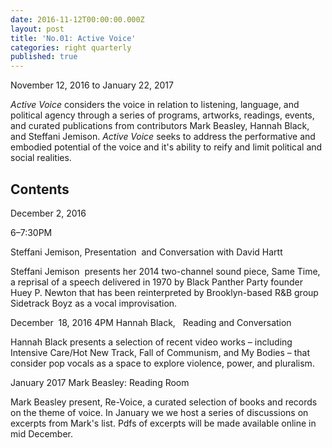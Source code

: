```yaml
---
date: 2016-11-12T00:00:00.000Z
layout: post
title: 'No.01: Active Voice'
categories: right quarterly
published: true
---
```


November 12, 2016 to January 22, 2017 

*Active Voice* considers the voice in relation to listening, language, and political agency through a series of programs, artworks, readings, events, and curated publications from contributors Mark Beasley, Hannah Black, and Steffani Jemison. *Active Voice* seeks to address the performative and embodied potential of the voice and it's ability to reify and limit political and social realities.

## Contents

December 2, 2016​ 

6–7:30PM

Steffani Jemison​, 
Presentation ​
and Conversation​ with David Hartt

Steffani ​Jemison ​
presents her 2014 two-channel sound piece, Same Time, a reprisal of a speech delivered in 1970 by Black Panther Party founder Huey P. Newton that has been reinterpreted by Brooklyn-based R&B group Sidetrack Boyz as a vocal improvisation. 

December​ ​
18, 2016
4PM​
Hannah Black​,​
​ ​
Reading and Conversation

Hannah Black presents a selection of recent video works – including Intensive Care/Hot New Track, Fall of Communism, and My Bodies – that consider pop vocals as a space to explore violence, power, and pluralism.

January 2017
Mark Beasley​: Reading Room​

Mark Beasley present, Re-Voice, a curated selection of books and records on the theme of voice. In January we we host a series of discussions on excerpts ​from Mark's list. Pdfs of excerpts will be made available online in mid December.